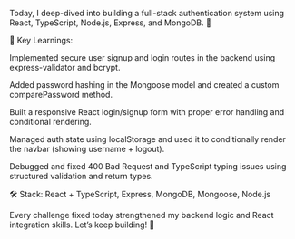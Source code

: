
Today, I deep-dived into building a full-stack authentication system using React, TypeScript, Node.js, Express, and MongoDB. 🧠

🔑 Key Learnings:

Implemented secure user signup and login routes in the backend using express-validator and bcrypt.

Added password hashing in the Mongoose model and created a custom comparePassword method.

Built a responsive React login/signup form with proper error handling and conditional rendering.

Managed auth state using localStorage and used it to conditionally render the navbar (showing username + logout).

Debugged and fixed 400 Bad Request and TypeScript typing issues using structured validation and return types.

🛠️ Stack: React + TypeScript, Express, MongoDB, Mongoose, Node.js

Every challenge fixed today strengthened my backend logic and React integration skills. Let’s keep building! 💪

